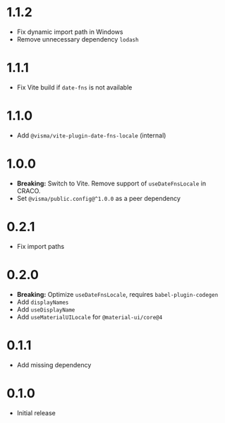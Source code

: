 # 1.1.2

- Fix dynamic import path in Windows
- Remove unnecessary dependency `lodash`

# 1.1.1

- Fix Vite build if `date-fns` is not available

# 1.1.0

- Add `@visma/vite-plugin-date-fns-locale` (internal)

# 1.0.0

- **Breaking:** Switch to Vite. Remove support of `useDateFnsLocale` in CRACO.
- Set `@visma/public.config@^1.0.0` as a peer dependency

# 0.2.1

- Fix import paths

# 0.2.0

- **Breaking:** Optimize `useDateFnsLocale`, requires `babel-plugin-codegen`
- Add `displayNames`
- Add `useDisplayName`
- Add `useMaterialUILocale` for `@material-ui/core@4`

# 0.1.1

- Add missing dependency

# 0.1.0

- Initial release
